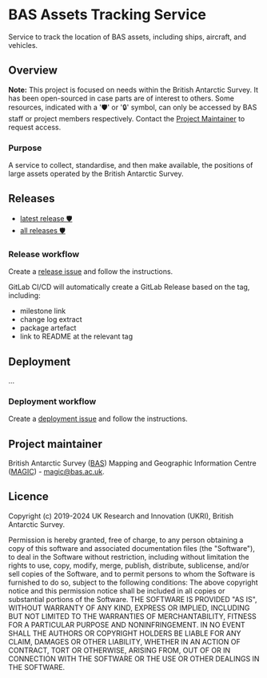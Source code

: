 # BAS Assets Tracking Service

Service to track the location of BAS assets, including ships, aircraft, and vehicles.

## Overview

**Note:** This project is focused on needs within the British Antarctic Survey. It has been open-sourced in case parts 
are of interest to others. Some resources, indicated with a '🛡' or '🔒' symbol, can only be accessed by BAS staff or 
project members respectively. Contact the [Project Maintainer](#project-maintainer) to request access.

### Purpose

A service to collect, standardise, and then make available, the positions of large assets operated by the British 
Antarctic Survey.


## Releases

- [latest release 🛡️](https://gitlab.data.bas.ac.uk/MAGIC/assets-tracking-service/-/releases/permalink/latest)
- [all releases 🛡️](https://gitlab.data.bas.ac.uk/MAGIC/assets-tracking-service/-/releases)

### Release workflow

Create a [release issue](https://gitlab.data.bas.ac.uk/MAGIC/assets-tracking-service/-/issues/new?issue[title]=x.x.x%20release&issuable_template=release) 
and follow the instructions.

GitLab CI/CD will automatically create a GitLab Release based on the tag, including: 

- milestone link
- change log extract
- package artefact
- link to README at the relevant tag

## Deployment

...

### Deployment workflow

Create a [deployment issue](https://gitlab.data.bas.ac.uk/MAGIC/assets-tracking-service/-/issues/new?issue[title]=x.x.x%20deploy&issuable_template=deploy) 
and follow the instructions.

## Project maintainer

British Antarctic Survey ([BAS](https://www.bas.ac.uk)) Mapping and Geographic Information Centre 
([MAGIC](https://www.bas.ac.uk/teams/magic)) - [magic@bas.ac.uk](mailto:magic@bas.ac.uk).

## Licence

Copyright (c) 2019-2024 UK Research and Innovation (UKRI), British Antarctic Survey.

Permission is hereby granted, free of charge, to any person obtaining a copy
of this software and associated documentation files (the "Software"), to deal
in the Software without restriction, including without limitation the rights
to use, copy, modify, merge, publish, distribute, sublicense, and/or sell
copies of the Software, and to permit persons to whom the Software is
furnished to do so, subject to the following conditions:
The above copyright notice and this permission notice shall be included in all
copies or substantial portions of the Software.
THE SOFTWARE IS PROVIDED "AS IS", WITHOUT WARRANTY OF ANY KIND, EXPRESS OR
IMPLIED, INCLUDING BUT NOT LIMITED TO THE WARRANTIES OF MERCHANTABILITY,
FITNESS FOR A PARTICULAR PURPOSE AND NONINFRINGEMENT. IN NO EVENT SHALL THE
AUTHORS OR COPYRIGHT HOLDERS BE LIABLE FOR ANY CLAIM, DAMAGES OR OTHER
LIABILITY, WHETHER IN AN ACTION OF CONTRACT, TORT OR OTHERWISE, ARISING FROM,
OUT OF OR IN CONNECTION WITH THE SOFTWARE OR THE USE OR OTHER DEALINGS IN THE
SOFTWARE.
